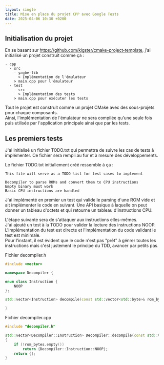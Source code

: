 ```yaml
---
layout: single
title: Mise en place du projet CPP avec Google Tests
date: 2025-04-06 10:30 +0200
---
```


## Initialisation du projet

En se basant sur https://github.com/kigster/cmake-project-template, j'ai initialisé un projet construit comme ça :
```
- cpp
  - src
    - yagbe-lib
      > Implémentation de l'émulateur
    > main.cpp pour l'émulateur
  - test
    - src
      > Implémentation des tests
    > main.cpp pour exécuter les tests
```

Tout le projet est construit comme un projet CMake avec des sous-projets pour chaque composants.  
Ainsi, l'implémentation de l'émulateur ne sera compilée qu'une seule fois puis utilisée par l'application principale ainsi que par les tests.

## Les premiers tests
J'ai initialisé un fichier TODO.txt qui permettra de suivre les cas de tests à implémenter. Ce fichier sera rempli au fur et à mesure des développements.

Le fichier TODO.txt initiallement créé ressemble à ça :
```
This file will serve as a TODO list for test cases to implement

Decompiler to parse ROMs and convert them to CPU instructions
Empty binary must work
Basic CPU instructions are handled
```

J'ai implémenté en premier un test qui valide le parsing d'une ROM vide et ait implémenter le code en suivant. Une API basique à laquelle on peut donner un tableau d'octets et qui retourne un tableau d'instructions CPU.

L'étape suivante sera de s'attaquer aux instructions elles-mêmes.  
J'ai ajouté un test à la TODO pour valider la lecture des instructions NOOP. L'implémentation du test est directe et l'implémentation du code validant le test est minimale.  
Pour l'instant, il est évident que le code n'est pas "prêt" à génrer toutes les instructions mais c'est justement le principe du TDD, avancer par petits pas.

Fichier decompiler.h
```cpp
#include <vector>

namespace Decompiler {

enum class Instruction {
    NOOP
};

std::vector<Instruction> decompile(const std::vector<std::byte>& rom_bytes);

}
```

Fichier decompiler.cpp
```cpp
#include "decompiler.h"

std::vector<Decompiler::Instruction> Decompiler::decompile(const std::vector<std::byte>& rom_bytes)
{
    if (!rom_bytes.empty())
        return {Decompiler::Instruction::NOOP};
    return {};
}
```